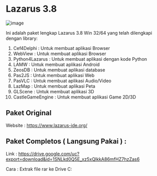 # Lazarus 3.8 

![image](https://github.com/user-attachments/assets/d4a08481-fdc1-4df9-94e2-8cd49b0cc8a5)

Ini adalah paket lengkap Lazarus 3.8 Win 32/64 yang telah dilengkapi dengan library:
1. Cef4Delphi : Untuk membuat aplikasi Browser
2. WebView  : Untuk membuat aplikasi Browser
3. Python4Lazarus : Untuk membuat aplikasi dengan kode Python
4. LAMW   : Untuk membuat aplikasi Android
5. ZeosDB  : Untuk membuat aplikasi database
6. Pas2JS  : Untuk membuat aplikasi Web
7. PasVLC  : Untuk membuat aplikasi Audio/Video
8. LazMap  : Untuk membuat aplikasi Peta
9. GLScene  : Untuk membuat aplikasi 3D
10. CastleGameEngine  : Untuk membuat aplikasi Game 2D/3D

## Paket Original
Website : https://www.lazarus-ide.org/

## Paket Completos ( Langsung Pakai ) : 
Link : https://drive.google.com/uc?export=download&id=1SNLkd0Q5E_xz5xQlkkA86mfHZ7hzZas6

Cara : 
Extrak file rar ke Drive C:
